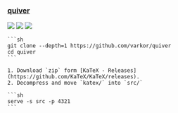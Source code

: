 ### [quiver](https://github.com/varkor/quiver)

![](https://img.shields.io/github/license/varkor/quiver) [![](https://img.shields.io/github/last-commit/scillidan/quiver/master?label=last%20commit%20(fork))](https://github.com/scillidan/quiver) ![](https://img.shields.io/badge/GitHub%20Pages-121013?logo=github&logoColor=white)

````{tab} From source
```sh
git clone --depth=1 https://github.com/varkor/quiver
cd quiver
```

1. Download `zip` form [KaTeX - Releases] (https://github.com/KaTeX/KaTeX/releases).
2. Decompress and move `katex/` into `src/`

```sh
serve -s src -p 4321
```
````